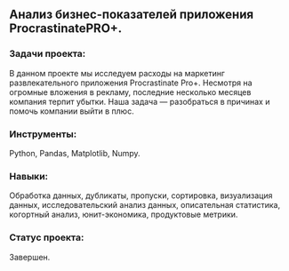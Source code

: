## Анализ бизнес-показателей приложения ProcrastinatePRO+.

### Задачи проекта:
В данном проекте мы исследуем расходы на маркетинг развлекательного приложения Procrastinate Pro+. Несмотря на огромные вложения в рекламу, последние несколько месяцев компания терпит убытки. Наша задача — разобраться в причинах и помочь компании выйти в плюс.

### Инструменты:
Python, Pandas, Matplotlib, Numpy.

### Навыки:
Обработка данных, дубликаты, пропуски, сортировка, визуализация данных, исследовательский анализ данных, описательная статистика, когортный анализ, юнит-экономика, продуктовые метрики.

### Статус проекта:
Завершен.
